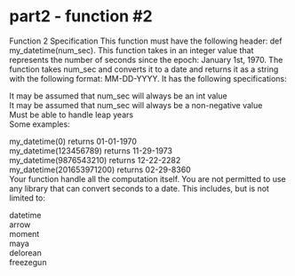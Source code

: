 # part2 - function #2

Function 2 Specification
This function must have the following header: def my_datetime(num_sec). This function takes in an integer value that represents the number of seconds since the epoch: January 1st, 1970. The function takes num_sec and converts it to a date and returns it as a string with the following format: MM-DD-YYYY. It has the following specifications:

It may be assumed that num_sec will always be an int value  
It may be assumed that num_sec will always be a non-negative value  
Must be able to handle leap years  
Some examples:  

my_datetime(0) returns 01-01-1970  
my_datetime(123456789) returns 11-29-1973  
my_datetime(9876543210) returns 12-22-2282  
my_datetime(201653971200) returns 02-29-8360  
Your function handle all the computation itself. You are not permitted to use any library that can convert seconds to a date. This includes, but is not limited to:  

datetime  
arrow  
moment  
maya  
delorean  
freezegun  
